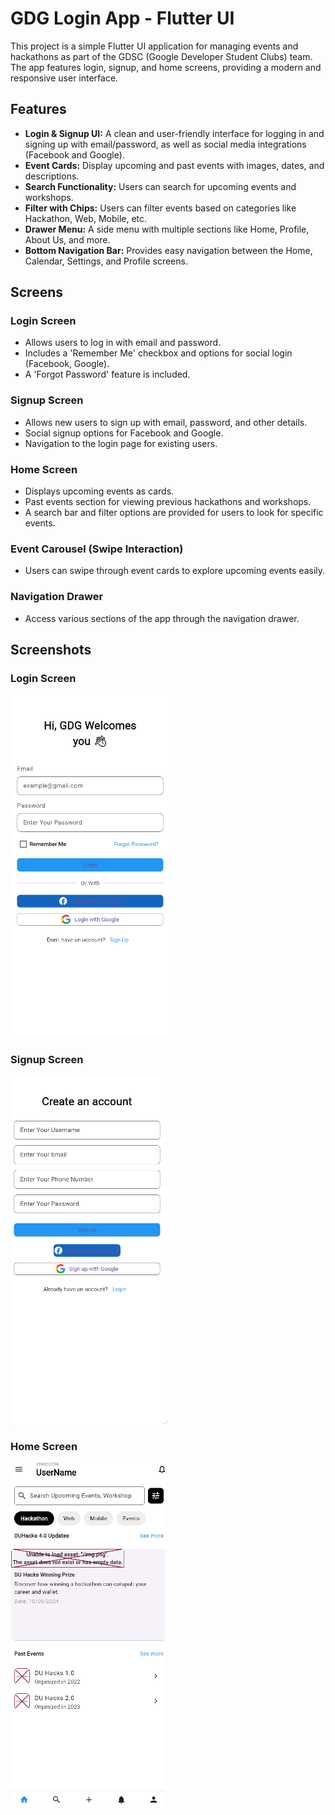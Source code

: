 # GDG Login App - Flutter UI

This project is a simple Flutter UI application for managing events and hackathons as part of the GDSC (Google Developer Student Clubs) team. The app features login, signup, and home screens, providing a modern and responsive user interface.

## Features

- **Login & Signup UI:** A clean and user-friendly interface for logging in and signing up with email/password, as well as social media integrations (Facebook and Google).
- **Event Cards:** Display upcoming and past events with images, dates, and descriptions.
- **Search Functionality:** Users can search for upcoming events and workshops.
- **Filter with Chips:** Users can filter events based on categories like Hackathon, Web, Mobile, etc.
- **Drawer Menu:** A side menu with multiple sections like Home, Profile, About Us, and more.
- **Bottom Navigation Bar:** Provides easy navigation between the Home, Calendar, Settings, and Profile screens.

## Screens

### Login Screen
- Allows users to log in with email and password.
- Includes a 'Remember Me' checkbox and options for social login (Facebook, Google).
- A 'Forgot Password' feature is included.

### Signup Screen
- Allows new users to sign up with email, password, and other details.
- Social signup options for Facebook and Google.
- Navigation to the login page for existing users.

### Home Screen
- Displays upcoming events as cards.
- Past events section for viewing previous hackathons and workshops.
- A search bar and filter options are provided for users to look for specific events.

### Event Carousel (Swipe Interaction)
- Users can swipe through event cards to explore upcoming events easily.

### Navigation Drawer
- Access various sections of the app through the navigation drawer.

## Screenshots

### Login Screen
![Login Screen](lib/img.png) <!-- Replace with your actual screenshot path -->

### Signup Screen
![Signup Screen](lib/img_1.png) <!-- Replace with your actual screenshot path -->

### Home Screen
![Home Screen](lib/img_2.png) <!-- Replace with your actual screenshot path -->


